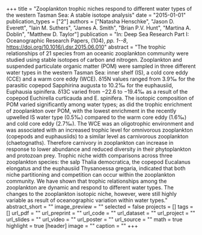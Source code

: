 +++
title = "Zooplankton trophic niches respond to different water types of the western Tasman Sea: A stable isotope analysis"
date = "2015-01-01"
publication_types = ["2"]
authors = ["Natasha Henschke", "Jason D. Everett", "Iain M. Suthers", "James A. Smith", "Brian P.V. Hunt", "Martina A. Doblin", "Matthew D. Taylor"]
publication = "In: Deep Sea Research Part I: Oceanographic Research Papers, (104), _pp. 1--8_, https://doi.org/10.1016/j.dsr.2015.06.010"
abstract = "The trophic relationships of 21 species from an oceanic zooplankton community were studied using stable isotopes of carbon and nitrogen. Zooplankton and suspended particulate organic matter (POM) were sampled in three different water types in the western Tasman Sea: inner shelf (IS), a cold core eddy (CCE) and a warm core eddy (WCE). δ15N values ranged from 3.9‰ for the parasitic copepod Sapphirina augusta to 10.2‰ for the euphausiid, Euphausia spinifera. δ13C varied from −22.6 to −19.4‰ as a result of the copepod Euchirella curticauda and E. spinifera. The isotopic composition of POM varied significantly among water types; as did the trophic enrichment of zooplankton over POM, with the lowest enrichment in the recently upwelled IS water type (0.5‰) compared to the warm core eddy (1.6‰) and cold core eddy (2.7‰). The WCE was an oligotrophic environment and was associated with an increased trophic level for omnivorous zooplankton (copepods and euphausiids) to a similar level as carnivorous zooplankton (chaetognaths). Therefore carnivory in zooplankton can increase in response to lower abundance and reduced diversity in their phytoplankton and protozoan prey. Trophic niche width comparisons across three zooplankton species: the salp Thalia democratica, the copepod Eucalanus elongatus and the euphausiid Thysanoessa gregaria, indicated that both niche partitioning and competition can occur within the zooplankton community. We have shown that trophic relationships among the zooplankton are dynamic and respond to different water types. The changes to the zooplankton isotopic niche, however, were still highly variable as result of oceanographic variation within water types."
abstract_short = ""
image_preview = ""
selected = false
projects = []
tags = []
url_pdf = ""
url_preprint = ""
url_code = ""
url_dataset = ""
url_project = ""
url_slides = ""
url_video = ""
url_poster = ""
url_source = ""
math = true
highlight = true
[header]
image = ""
caption = ""
+++
